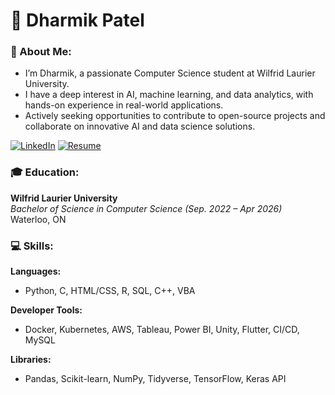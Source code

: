 # 🚀 Dharmik Patel

### 👋 About Me:
- I’m Dharmik, a passionate Computer Science student at Wilfrid Laurier University.
- I have a deep interest in AI, machine learning, and data analytics, with hands-on experience in real-world applications.
- Actively seeking opportunities to contribute to open-source projects and collaborate on innovative AI and data science solutions.

[![LinkedIn](https://img.shields.io/badge/LinkedIn-blue?style=flat&logo=linkedin&labelColor=blue)](https://www.linkedin.com/in/dharmik-p/)
[![Resume](https://img.shields.io/badge/Resume-grey?style=flat&logo=google-chrome&labelColor=red)](https://drive.google.com/file/d/1_xIPt0YzYgR50LuMBQ_efIiSvvderwmp/view?usp=sharing)


### 🎓 Education:
**Wilfrid Laurier University**  
_Bachelor of Science in Computer Science (Sep. 2022 – Apr 2026)_  
Waterloo, ON

### 💻 Skills:
**Languages:**
- Python, C, HTML/CSS, R, SQL, C++, VBA

**Developer Tools:**
- Docker, Kubernetes, AWS, Tableau, Power BI, Unity, Flutter, CI/CD, MySQL

**Libraries:**
- Pandas, Scikit-learn, NumPy, Tidyverse, TensorFlow, Keras API


